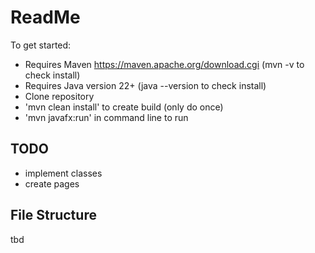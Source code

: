 # ReadMe #
To get started:
* Requires Maven https://maven.apache.org/download.cgi (mvn -v to check install)
* Requires Java version 22+ (java --version to check install)
* Clone repository
* 'mvn clean install' to create build (only do once)
* 'mvn javafx:run' in command line to run
## TODO ##
* implement classes
* create pages

## File Structure ## 
tbd
